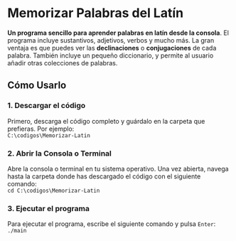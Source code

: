 # Memorizar Palabras del Latín

**Un programa sencillo para aprender palabras en latín desde la consola**. El programa incluye sustantivos, adjetivos, verbos y mucho más. La gran ventaja es que puedes ver las **declinaciones** o **conjugaciones** de cada palabra. También incluye un pequeño diccionario, y permite al usuario añadir otras colecciones de palabras.

## Cómo Usarlo

### 1. Descargar el código
Primero, descarga el código completo y guárdalo en la carpeta que prefieras. Por ejemplo:  
`C:\codigos\Memorizar-Latin`

### 2. Abrir la Consola o Terminal
Abre la consola o terminal en tu sistema operativo. Una vez abierta, navega hasta la carpeta donde has descargado el código con el siguiente comando:  
`cd C:\codigos\Memorizar-Latin`

### 3. Ejecutar el programa
Para ejecutar el programa, escribe el siguiente comando y pulsa `Enter`:
`./main`
